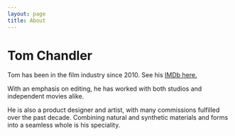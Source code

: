 ```yaml
---
layout: page
title: About
---
```


# Tom Chandler

Tom has been in the film industry since 2010.
See his <a href="https://www.imdb.com/name/nm4643200/?ref_=fn_al_nm_1">IMDb here.</a>

With an emphasis on editing, he has worked with both studios and independent movies alike.

He is also a product designer and artist, with many commissions fulfilled over the past decade. Combining natural and synthetic materials and forms into a seamless whole is his speciality.
